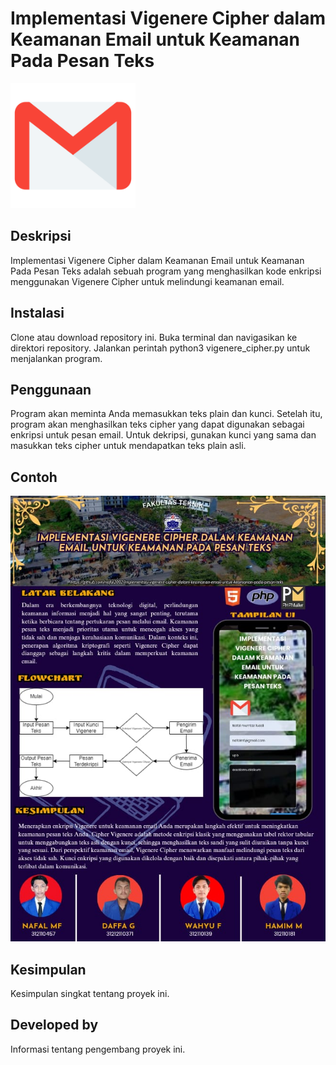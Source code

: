 # Implementasi Vigenere Cipher dalam Keamanan Email untuk Keamanan Pada Pesan Teks
<img src="/email-logo-png-gmail.png" width="200" height="200">

## Deskripsi

Implementasi Vigenere Cipher dalam Keamanan Email untuk Keamanan Pada Pesan Teks adalah sebuah program yang menghasilkan kode enkripsi menggunakan Vigenere Cipher untuk melindungi keamanan email.

## Instalasi

Clone atau download repository ini.
Buka terminal dan navigasikan ke direktori repository.
Jalankan perintah python3 vigenere_cipher.py untuk menjalankan program.

## Penggunaan
Program akan meminta Anda memasukkan teks plain dan kunci. Setelah itu, program akan menghasilkan teks cipher yang dapat digunakan sebagai enkripsi untuk pesan email. Untuk dekripsi, gunakan kunci yang sama dan masukkan teks cipher untuk mendapatkan teks plain asli.
## Contoh
![Vigenere Cipher Diagram](vigenere-cipher-diagram.jpeg)

## Kesimpulan

Kesimpulan singkat tentang proyek ini.

## Developed by

Informasi tentang pengembang proyek ini.

